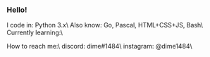 ### Hello!

<p>
I code in: Python 3.x\
Also know: Go, Pascal, HTML+CSS+JS, Bash\
Currently learning:\
</p>
  
<p>
How to reach me:\
    discord: dime#1484\
    instagram: @dime1484\
</p>
